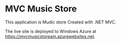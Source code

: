 <h1> MVC Music Store</h1>

<p>This application is Mudic store Created with .NET MVC.</p>

<p>The live site is deployed to Windows Azure at <a href="https://mvcmusicstoream.azurewebsites.net/">https://mvcmusicstoream.azurewebsites.net</a>.</p>
